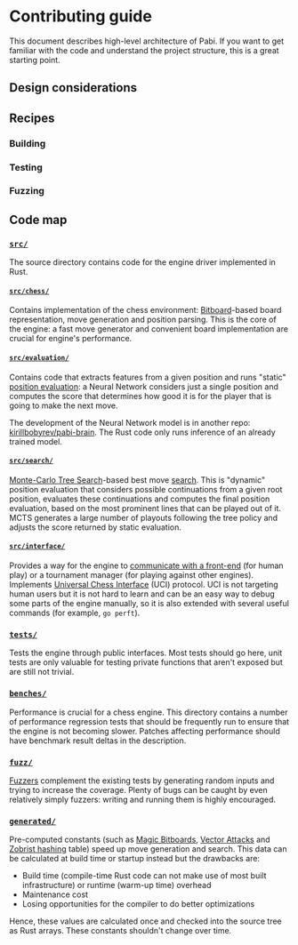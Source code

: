 # Contributing guide

This document describes high-level architecture of Pabi. If you want to get
familiar with the code and understand the project structure, this is a great
starting point.

## Design considerations

## Recipes

### Building

### Testing

### Fuzzing

## Code map

### [`src/`](/src/)

The source directory contains code for the engine driver implemented in Rust.

#### [`src/chess/`](/src/chess/)

Contains implementation of the chess environment: [Bitboard]-based board
representation, move generation and position parsing. This is the core of the
engine: a fast move generator and convenient board implementation are crucial
for engine's performance.

#### [`src/evaluation/`](/src/evaluation/)

Contains code that extracts features from a given position and runs "static"
[position evaluation]: a Neural Network considers just a single position and
computes the score that determines how good it is for the player that is going
to make the next move.

The development of the Neural Network model is in another repo:
[kirillbobyrev/pabi-brain](https://github.com/kirillbobyrev/pabi-brain). The
Rust code only runs inference of an already trained model.

#### [`src/search/`](/src/search/)

[Monte-Carlo Tree Search]-based best move [search]. This is "dynamic" position
evaluation that considers possible continuations from a given root position,
evaluates these continuations and computes the final position evaluation, based
on the most prominent lines that can be played out of it. MCTS generates a large
number of playouts following the tree policy and adjusts the score returned by
static evaluation.

#### [`src/interface/`](/src/interface/)

Provides a way for the engine to [communicate with a front-end] (for human play)
or a tournament manager (for playing against other engines). Implements
[Universal Chess Interface] (UCI) protocol. UCI is not targeting human users but
it is not hard to learn and can be an easy way to debug some parts of the engine
manually, so it is also extended with several useful commands (for example, `go
perft`).

### [`tests/`](/tests/)

Tests the engine through public interfaces. Most tests should go here, unit
tests are only valuable for testing private functions that aren't exposed but
are still not trivial.

### [`benches/`](/benches/)

Performance is crucial for a chess engine. This directory contains a number of
performance regression tests that should be frequently run to ensure that the
engine is not becoming slower. Patches affecting performance should have
benchmark result deltas in the description.

### [`fuzz/`](/fuzz/)

[Fuzzers] complement the existing tests by generating random inputs and trying
to increase the coverage. Plenty of bugs can be caught by even relatively simply
fuzzers: writing and running them is highly encouraged.

### [`generated/`](/generated/)

Pre-computed constants (such as [Magic Bitboards], [Vector Attacks] and [Zobrist
hashing] table) speed up move generation and search. This data can be calculated
at build time or startup instead but the drawbacks are:

- Build time (compile-time Rust code can not make use of most built
  infrastructure) or runtime (warm-up time) overhead
- Maintenance cost
- Losing opportunities for the compiler to do better optimizations

Hence, these values are calculated once and checked into the source tree as Rust
arrays. These constants shouldn't change over time.

[Bitboard]: https://www.chessprogramming.org/Bitboards
[Monte-Carlo Tree Search]: https://www.chessprogramming.org/Monte-Carlo_Tree_Search
[search]: https://www.chessprogramming.org/Search
[position evaluation]: https://www.chessprogramming.org/Evaluation
[Fuzzers]: https://en.wikipedia.org/wiki/Fuzzing
[communicate with a front-end]: https://www.chessprogramming.org/User_Interface
[Universal Chess Interface]: http://wbec-ridderkerk.nl/html/UCIProtocol.html
[Magic Bitboards]: https://www.chessprogramming.org/Magic_Bitboards
[vector attacks]: https://www.chessprogramming.org/Vector_Attacks
[Zobrist hashing]: https://www.chessprogramming.org/Zobrist_Hashing
